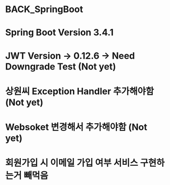 # BACK_SpringBoot

# Spring Boot Version 3.4.1
# JWT Version -> 0.12.6 -> Need Downgrade Test (Not yet)
# 상원씨 Exception Handler 추가해야함 (Not yet)
# Websoket 변경해서 추가해야함 (Not yet)
# 회원가입 시 이메일 가입 여부 서비스 구현하는거 빼먹음
